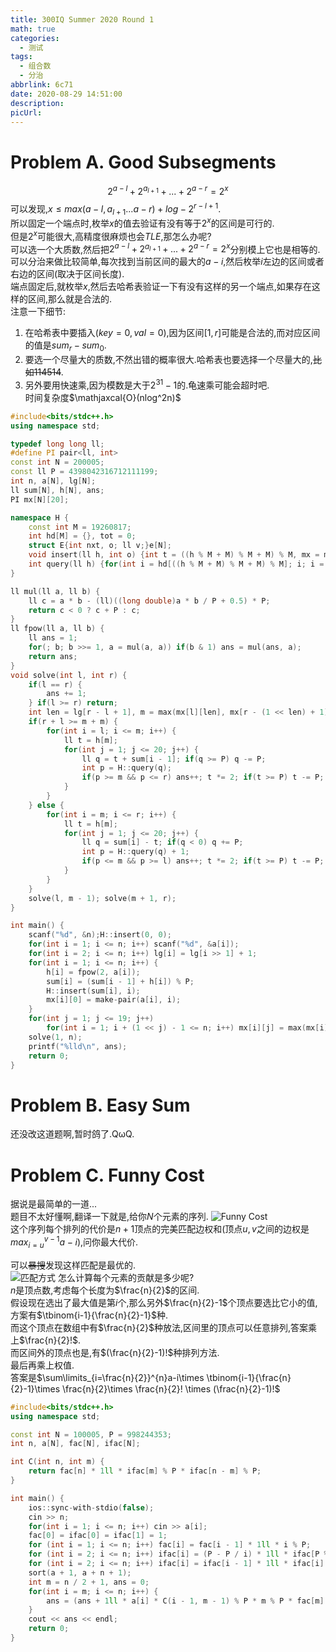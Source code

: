 ```yaml
---
title: 300IQ Summer 2020 Round 1
math: true
categories:
  - 测试
tags:
  - 组合数
  - 分治
abbrlink: 6c71
date: 2020-08-29 14:51:00
description:
picUrl:
---
```



# Problem A. Good Subsegments
$$2^{a-l}+2^{a_{l+1}}+...+2^{a-r}=2^x$$
可以发现,$x\leq max(a-l,a_{l+1}...a-r)+log-2^{r-l+1}$.  
所以固定一个端点时,枚举$x$的值去验证有没有等于$2^x$的区间是可行的.  
但是$2^x$可能很大,高精度很麻烦也会$TLE$,那怎么办呢?  
可以选一个大质数,然后把$2^{a-l}+2^{a_{l+1}}+...+2^{a-r}=2^x$分别模上它也是相等的.
可以分治来做比较简单,每次找到当前区间的最大的$a-i$,然后枚举$i$左边的区间或者右边的区间(取决于区间长度).  
端点固定后,就枚举$x$,然后去哈希表验证一下有没有这样的另一个端点,如果存在这样的区间,那么就是合法的.  
注意一下细节:
1. 在哈希表中要插入$(key=0,val=0)$,因为区间$[1,r]$可能是合法的,而对应区间的值是$sum_r-sum_0$.  
2. 要选一个尽量大的质数,不然出错的概率很大.哈希表也要选择一个尽量大的,~~比如$114514$~~.  
3. 另外要用快速乘,因为模数是大于$2^{31}-1$的.龟速乘可能会超时吧.  
时间复杂度$\mathjaxcal{O}(nlog^2n)$

```cpp
#include<bits/stdc++.h>
using namespace std;

typedef long long ll;
#define PI pair<ll, int>
const int N = 200005;
const ll P = 4398042316712111199;
int n, a[N], lg[N];
ll sum[N], h[N], ans;
PI mx[N][20];

namespace H {
    const int M = 19260817;
    int hd[M] = {}, tot = 0;
    struct E{int nxt, o; ll v;}e[N];
    void insert(ll h, int o) {int t = ((h % M + M) % M + M) % M, mx = max(t, mx); e[++tot] = E{hd[t], o, h}; hd[t] = tot;}
    int query(ll h) {for(int i = hd[((h % M + M) % M + M) % M]; i; i = e[i].nxt) if(e[i].v == h) return e[i].o; return -1;}
}

ll mul(ll a, ll b) {
    ll c = a * b - (ll)((long double)a * b / P + 0.5) * P;
    return c < 0 ? c + P : c;
}
ll fpow(ll a, ll b) {
    ll ans = 1;
    for(; b; b >>= 1, a = mul(a, a)) if(b & 1) ans = mul(ans, a);
    return ans;
}
void solve(int l, int r) {
    if(l == r) {
        ans += 1;
    } if(l >= r) return;
    int len = lg[r - l + 1], m = max(mx[l][len], mx[r - (1 << len) + 1][len]).second;
    if(r + l >= m + m) {
        for(int i = l; i <= m; i++) {
            ll t = h[m];
            for(int j = 1; j <= 20; j++) {
                ll q = t + sum[i - 1]; if(q >= P) q -= P;
                int p = H::query(q);
                if(p >= m && p <= r) ans++; t *= 2; if(t >= P) t -= P;
            } 
        }
    } else {
        for(int i = m; i <= r; i++) {
            ll t = h[m];
            for(int j = 1; j <= 20; j++) {
                ll q = sum[i] - t; if(q < 0) q += P;
                int p = H::query(q) + 1;
                if(p <= m && p >= l) ans++; t *= 2; if(t >= P) t -= P;
            }
        }
    }
    solve(l, m - 1); solve(m + 1, r);
}

int main() {
    scanf("%d", &n);H::insert(0, 0);
    for(int i = 1; i <= n; i++) scanf("%d", &a[i]);
    for(int i = 2; i <= n; i++) lg[i] = lg[i >> 1] + 1;
    for(int i = 1; i <= n; i++) {
        h[i] = fpow(2, a[i]);
        sum[i] = (sum[i - 1] + h[i]) % P;
        H::insert(sum[i], i);
        mx[i][0] = make-pair(a[i], i);
    }
    for(int j = 1; j <= 19; j++)
        for(int i = 1; i + (1 << j) - 1 <= n; i++) mx[i][j] = max(mx[i][j - 1], mx[i + (1 << j - 1)][j - 1]);
    solve(1, n);
    printf("%lld\n", ans);
    return 0;
}
```

# Problem B. Easy Sum
还没改这道题啊,暂时鸽了.QωQ.  

# Problem C. Funny Cost
据说是最简单的一道...  
题目不太好懂啊,翻译一下就是,给你$N$个元素的序列. 
![Funny Cost](/image/07311.png)    
这个序列每个排列的代价是$n+1$顶点的完美匹配边权和(顶点$u,v$之间的边权是$max_{i=u}^{v-1}a-i$),问你最大代价.  

可以~~暴搜~~发现这样匹配是最优的.  
![匹配方式](/image/07312.png)
怎么计算每个元素的贡献是多少呢?   
$n$是顶点数,考虑每个长度为$\frac{n}{2}$的区间.  
假设现在选出了最大值是第$i$个,那么另外$\frac{n}{2}-1$个顶点要选比它小的值,方案有$\tbinom{i-1}{\frac{n}{2}-1}$种.  
而这个顶点在数组中有$\frac{n}{2}$种放法,区间里的顶点可以任意排列,答案乘上$\frac{n}{2}!$.  
而区间外的顶点也是,有$(\frac{n}{2}-1)!$种排列方法.  
最后再乘上权值.  
答案是$\sum\limits_{i=\frac{n}{2}}^{n}a-i\times \tbinom{i-1}{\frac{n}{2}-1}\times \frac{n}{2}\times \frac{n}{2}! \times (\frac{n}{2}-1)!$

```cpp
#include<bits/stdc++.h>
using namespace std;

const int N = 100005, P = 998244353;
int n, a[N], fac[N], ifac[N];

int C(int n, int m) {
    return fac[n] * 1ll * ifac[m] % P * ifac[n - m] % P;
}

int main() {
    ios::sync-with-stdio(false);
    cin >> n;
    for(int i = 1; i <= n; i++) cin >> a[i];
    fac[0] = ifac[0] = ifac[1] = 1;
    for (int i = 1; i <= n; i++) fac[i] = fac[i - 1] * 1ll * i % P;
    for (int i = 2; i <= n; i++) ifac[i] = (P - P / i) * 1ll * ifac[P % i] % P;
    for (int i = 2; i <= n; i++) ifac[i] = ifac[i - 1] * 1ll * ifac[i] % P;
    sort(a + 1, a + n + 1);
    int m = n / 2 + 1, ans = 0;
    for(int i = m; i <= n; i++) {
        ans = (ans + 1ll * a[i] * C(i - 1, m - 1) % P * m % P * fac[m] % P * fac[m - 1]) % P;
    } 
    cout << ans << endl;
    return 0;
}
```